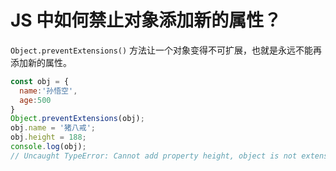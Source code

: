 # JS 中如何禁止对象添加新的属性？

`Object.preventExtensions()` 方法让一个对象变得不可扩展，也就是永远不能再添加新的属性。

```js
const obj = {
  name:'孙悟空',
  age:500
}
Object.preventExtensions(obj);
obj.name = '猪八戒';
obj.height = 188;
console.log(obj);
// Uncaught TypeError: Cannot add property height, object is not extensible
```



